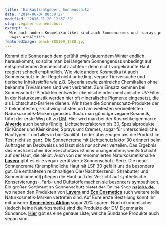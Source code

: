 ```yaml
---
title: 'Einkaufsratgeber: Sonnenschutz'
date: '2014-06-07 08:30:27'
modified: '2016-01-20 12:37:29'
slug: veganer-sonnenschutz
excerpt: >-
  Wie auch andere Kosmetikartikel sind auch Sonnencremes und -sprays problemlos
  vegan erhältlich.
featuredImage: beach-885109_1280.jpg
---
```


Kommt die Sonne nach dem gefühlt ewig dauerndem Winter endlich herauskommt, so sollte man bei längerem Sonnengenuss unbedingt auf entsprechenden Sonnenschutz achten - denn nicht vorgebräunte Haut reagiert schnell empfindlich. Wie viele andere Kosmetika ist auch Sonnenschutz in der Regel nicht unbedingt vegan: Tierversuche und tierische Inhaltsstoffe wie z.B. Glycerin sowie zahlreiche Chemikalien ohne bekannte Trivialnamen sind weit verbreitet. Zum Einsatz kommen bei Sonnenschutz-Produkten entweder chemische oder mechanische UV-Filter. In der Naturkosmetik werden hier oft mineralische Pigmente eingesetzt, die als Lichtschutz-Barriere dienen. Wir haben die Sonnenschutz-Produkte der 2 bekanntesten, erschwinglichsten und am weitesten verbreitetsten Naturkosmetik-Marken getestet: [<!-- Image removed (no copyright): veganer-sonnenschutz1.jpg -->](https://www.veganblatt.com/i/veganer-sonnenschutz1.jpg) Sucht man günstige vegane Kosmetik, führt der erste Weg oft zu [DM](http://www.dm-drogeriemarkt.at/). Hier wird man bei der Kosmetikeigenmarke [**Alverde**](http://www.dm.de/de_homepage/alverde_home/) auch bereits fündig: Lichtschutzfaktoren bis 30, Spezialprodukte für Kinder und Kleinkinder, Sprays und Cremes, sogar für unterschiedliche Hauttypen - und alles in bio-Qualität. Leider überzeugen uns die Produkt im Test nicht so ganz. Die Sonnencreme mit Lichtschutzfaktor 30 erinnert beim Auftragen an Deckweiss und lässt sich nur schwer verteilen. Das Ergebnis des mechanischen Sonnenschutzes ist eine unangenehme, weiße Schicht auf der Haut, die bleibt. Auch von der renommierten Naturkosmetikmarke [**Lavera**](http://www.lavera.de/) gibt es eine vegan-zertifizierte Sonnenschutz-Serie. Die neue Sonnencreme für empfindliche Haut mit LSF 30 gefällt uns da besonders gut. Die enthaltenen reichhaltigen Öle (Nachtkerzenöl, Sheabutter und Sonnenblumenöl) pflegen die Haut und der Verzicht auf synthetische Konservierungs-, Farb- und Duftstoffe machen sie besonders sympathisch. Ein großes Sortiment an Sonnenschutz bietet der Online Shop [**najoba.de**](http://www.najoba.de/), wo neben den Produkten von [**Lavera**](http://www.najoba.de/koerper/sonnenpflege/?s=74) und [**Eco Cosmetics**](http://www.najoba.de/eco-cosmetics/?p=1) auch weitere tolle Naturkosmetik-Marken vertreten sind. Auf Eure erste Bestellung könnt Ihr mit unserer [**Kennenlern-Aktion**](https://www.veganblatt.com/najoba-online-shop-naturkosmetik) sogar 20% sparen. Noch ökonomischer (jedoch keine Naturkosmetik) sind die Produkte der DM Eigenmarke Sundance. [**Hier**](http://sundance-vegan.blogspot.co.at/) gibt es eine genaue Liste, welche Sundance Produkte auch vegan sind.
